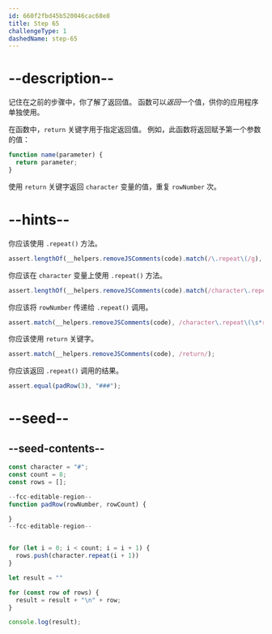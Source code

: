 ```yaml
---
id: 660f2fbd45b520046cac68e8
title: Step 65
challengeType: 1
dashedName: step-65
---
```


# --description--

记住在之前的步骤中，你了解了返回值。 函数可以<dfn>返回</dfn>一个值，供你的应用程序单独使用。

在函数中，`return` 关键字用于指定返回值。 例如，此函数将返回赋予第一个参数的值：

```js
function name(parameter) {
  return parameter;
}
```

使用 `return` 关键字返回 `character` 变量的值，重复 `rowNumber` 次。

# --hints--

你应该使用 `.repeat()` 方法。

```js
assert.lengthOf(__helpers.removeJSComments(code).match(/\.repeat\(/g), 2);
```

你应该在 `character` 变量上使用 `.repeat()` 方法。

```js
assert.lengthOf(__helpers.removeJSComments(code).match(/character\.repeat\(/g), 2);
```

你应该将 `rowNumber` 传递给 `.repeat()` 调用。

```js
assert.match(__helpers.removeJSComments(code), /character\.repeat\(\s*rowNumber\s*\)/);
```

你应该使用 `return` 关键字。

```js
assert.match(__helpers.removeJSComments(code), /return/);
```

你应该返回 `.repeat()` 调用的结果。

```js
assert.equal(padRow(3), "###");
```

# --seed--

## --seed-contents--

```js
const character = "#";
const count = 8;
const rows = [];

--fcc-editable-region--
function padRow(rowNumber, rowCount) {

}
--fcc-editable-region--


for (let i = 0; i < count; i = i + 1) {
  rows.push(character.repeat(i + 1))
}

let result = ""

for (const row of rows) {
  result = result + "\n" + row;
}

console.log(result);
```
